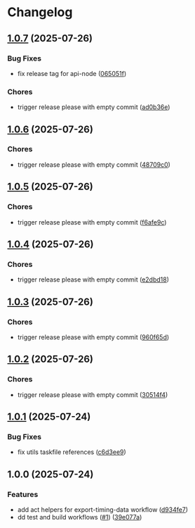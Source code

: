 # Changelog

## [1.0.7](https://github.com/sidpalas/capstone/compare/services/node/api-node@1.0.6...services/node/api-node@1.0.7) (2025-07-26)


### Bug Fixes

* fix release tag for api-node ([065051f](https://github.com/sidpalas/capstone/commit/065051fe8271c04665424249992d365d05ea788b))


### Chores

* trigger release please with empty commit ([ad0b36e](https://github.com/sidpalas/capstone/commit/ad0b36e33bcccbb3cd408a2bcda691b74cb1aac5))

## [1.0.6](https://github.com/sidpalas/capstone/compare/services/node/api-node@1.0.5...services/node/api-node@1.0.6) (2025-07-26)


### Chores

* trigger release please with empty commit ([48709c0](https://github.com/sidpalas/capstone/commit/48709c04181d3c2ad8c7b1845675607410220a2d))

## [1.0.5](https://github.com/sidpalas/capstone/compare/services/node/api-node@1.0.4...services/node/api-node@1.0.5) (2025-07-26)


### Chores

* trigger release please with empty commit ([f6afe9c](https://github.com/sidpalas/capstone/commit/f6afe9c43292e4f5ba49000ee53cf88de020f1b9))

## [1.0.4](https://github.com/sidpalas/capstone/compare/services/node/api-node@1.0.3...services/node/api-node@1.0.4) (2025-07-26)


### Chores

* trigger release please with empty commit ([e2dbd18](https://github.com/sidpalas/capstone/commit/e2dbd1849c2f29eece427c428300137903bd6325))

## [1.0.3](https://github.com/sidpalas/capstone/compare/services/node/api-node@1.0.2...services/node/api-node@1.0.3) (2025-07-26)


### Chores

* trigger release please with empty commit ([960f65d](https://github.com/sidpalas/capstone/commit/960f65ddbed222e7bcb88fbbb07c7cd017fad739))

## [1.0.2](https://github.com/sidpalas/capstone/compare/services/node/api-node@1.0.1...services/node/api-node@1.0.2) (2025-07-26)


### Chores

* trigger release please with empty commit ([30514f4](https://github.com/sidpalas/capstone/commit/30514f4ef14280c9973c48821db61fbaaa5d8548))

## [1.0.1](https://github.com/sidpalas/capstone/compare/services/node/api-node@1.0.0...services/node/api-node@1.0.1) (2025-07-24)


### Bug Fixes

* fix utils taskfile references ([c6d3ee9](https://github.com/sidpalas/capstone/commit/c6d3ee9f7ac7fb5d3999205b58788bd9fb1aea3b))

## 1.0.0 (2025-07-24)


### Features

* add act helpers for export-timing-data workflow ([d934fe7](https://github.com/sidpalas/capstone/commit/d934fe7bc553ed0ecfbe9222cab6590b9e7ec181))
* dd test and build workflows ([#1](https://github.com/sidpalas/capstone/issues/1)) ([39e077a](https://github.com/sidpalas/capstone/commit/39e077aa58b0818070453d0efe89f551bb143a67))
